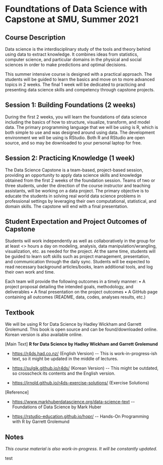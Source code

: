 # Foundtations of Data Science with Capstone at SMU, Summer 2021

## Course Description

Data science is the interdisciplinary study of the tools and theory behind using data to extract knowledge. It combines ideas from statistics, computer science, and particular domains in the physical and social sciences in order to make predictions and optimal decisions.

This summer intensive course is designed with a practical approach. The students will be guided to learn the basics and move on to more advanced topics in 2 weeks. The final 1 week will be dedicated to practicing and presenting data science skills and competency through capstone projects. 

## Session 1: Building Foundations (2 weeks)
During the first 2 weeks, you will learn the foundations of data science including the basics of how to structure, visualize, transform, and model data. The primary programming language that we will be using is R, which is both simple to use and was designed around using data. The development environment we will be using is RStudio. Both R and RStudio are open source, and so may be downloaded to your personal laptop for free.

## Session 2: Practicing Knowledge (1 week)  
The Data Science Capstone is a team-based, project-based session, providing an opportunity to apply data science skills and knowledge obtained from the first 2 weeks of the foundation session. Teams of two or three students, under the direction of the course instructor and teaching assistants, will be working on a data project. The primary objective is to educate the students in solving real world data science problems in professional settings by leveraging their own computational, statistical, and domain skills. The capstone will end with a final presentation.

## Student Expectation and Project Outcomes of Capstone

Students will work independently as well as collaboratively in the group for at least <<X>> hours a day on modeling, analysis, data manipulation/wrangling, visualization, etc. as needed for the project. At the same time, students will be guided to learn soft skills such as project management, presentation, and communication through the daily sync. Students will be expected to read necessary background articles/books, learn additional tools, and log their own work and time.

Each team will provide the following outcomes in a timely manner:
•	A project proposal detailing the intended goals, methodology, and deliverables
•	A final presentation on the project outcomes
•	A GitHub page containing all outcomes (README, data, codes, analyses results, etc.)

## Textbook

We will be using R for Data Science by Hadley Wickham and Garrett Grolemund. This book is open source and can be found/downloaded online. Korean version is also available online.
  
[Main Text] __R for Data Science by Hadley Wickham and Garrett Grolemund__

- https://r4ds.had.co.nz/ (English Version) -- This is work-in-progress-ish text, so it might be updated in the middle of lectures.

- https://sulgik.github.io/r4ds/ (Korean Version) -- This might be outdated, so crosscheck its contents and the English version.
  
- https://jrnold.github.io/r4ds-exercise-solutions/ (Exercise Solutions)

[Reference] 

- https://www.markhuberdatascience.org/data-science-text -- Foundations of Data Science by Mark Huber
   
- https://rstudio-education.github.io/hopr/ -- Hands-On Programming with R by Garrett Grolemund  
  
## Notes
*This course material is also work-in-progress. It will be constantly updated.*
  
test
